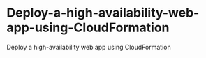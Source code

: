 # Deploy-a-high-availability-web-app-using-CloudFormation
Deploy a high-availability web app using CloudFormation
